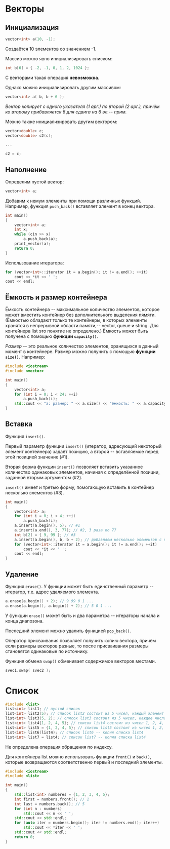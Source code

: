 # Векторы

## Инициализация

```cpp
vector<int> a(10, -1);
```

Создаётся 10 элементов со значением -1.

Массив можно явно инициализировать списком:

```cpp
int b[6] = { -2, -1, 0, 1, 2, 1024 };
```

С векторами такая операция **невозможна**.

Однако можно инициализировать другим массивом:

```cpp
vector<int> a( b, b + 6 );
```

*Вектор копирует с одного указателя (1 арг.) по второй (2 арг.), причём ко второму прибавляется 6 для сдвига на 6 эл.-- прим.*

Можно также инициализировать другим вектором:

```cpp
vector<double> c;
vector<double> c2(c);

...

c2 = c;
```

## Наполнение

Определим пустой вектор:

```cpp
vector<int> a;
```

Добавим к немум элементы при помощи различных функций. Например, функция `push_back()` вставляет элемент в конец вектора.

```cpp
int main()
{
	vector<int> a;
	int x;
	while (cin >> x)
		a.push_back(a);
	print_vector(a);
	return 0;
}
```

Использование итератора:

```cpp
for (vector<int>::iterator it = a.begin(); it != a.end(); ++it)
	cout << *it << ' ';
cout << endl;
```

## Ёмкость и размер контейнера

Ёмкость контейнера -- максимальное количество элементов, которое может вместить контейнер без дополнительного выделения
пямяти. (Ёмкостью обладают только те контейнеры, в которых элементы хранятся в непрерывной области памяти,-- vector, queue и
string. Для контейнера list это понятие не определено.) Ёмкость может быть получена с помощью **функции `capacity()`**.

*Размер* -- это реальное количество элементов, хранящихся в данный момент в контейнере. Размер можно получить с помощью
**функции `size()`**. Например:

```cpp
#include <iostream>
#include <vector>

int main()
{
	vector<int> a;
	for (int i = 0; i < 24; ++i)
		a.push_back(i);
	std::cout << "a: размер: " << a.size() << "ёмкость: " << a.capacity() << endl; //=>размер 24, ёмкость 32
}
```

## Вставка

Функция `insert()`.

Первый параметр функции `insert()` (итератор, адресующий некоторый элемент контейнера) задаёт позицию, а второй -- вставляемое
перед этой позицией значение (#1).

Вторая форма функции `insert()` позволяет вставить указанное количество одинаковых элементов, начиная с определённой позиции,
заданной вторым аргументом (#2).

`insert()` имеет и третью форму, помогающую вставить в контейнер несколько элементов (#3).

```cpp
int main()
{
	vector<int> a;
	for (int i = 0; i < 4; ++i)
		a.push_back(i);
	a.insert(a.begin(), 5); // #1
	a.insert(a.end(), 3, 77); // #2, 3 раза по 77
	int b[2] = { 9, 99 }; // #3
	a.insert(a.begin(), b, b + 2); // добавляем несколько элементов с помощью константного массива
	for (vector<int>::iterator it = a.begin(); it != a.end(); ++it)
		cout << *it << ' ';
	cout << endl;
}
```

## Удаление

Функция `erase()`. У функции может быть единственный параметр -- итератор, т.е. адрес удаляемого элемента.

```cpp
a.erase(a.begin() + 2); // 9 99 0 1 ...
a.erase(a.begin(), a.begin() + 2); // 5 0 1 ...
```

У функции `erase()` может быть и два параметра -- итераторы начала и конца диапозона.

Последний элемент можно удалить функцией `pop_back()`.

Оператор присваивания позволяет получить копию вектора, причём если размеры векторов разные, то после присваивания размеры
становятся одинаковые по источнику.

Функция обмена `swap()` обменивает содержимое векторов местами.

```cpp
svec1.swap( svec2 );
```

# Список

```cpp
#include <list>
list<int> list1; // пустой список
list<int> list2(5); // список list2 состоит из 5 чисел, каждый элемент имеет значение по умолчанию
list<int> list3(5, 2); // список list3 состоит из 5 чисел, каждое число равно 2
list<int> list4{1, 2, 4, 5}; // список list4 состоит из чисел 1, 2, 4, 5
list<int> list5 = {1, 2, 4, 5}; // список list5 состоит из чисел 1, 2, 4, 5
list<int> list6(list4); // список list6 -- копия списка list4
list<int> list7 = list4; // список list7 -- копия списка list4
```

Не определена операция обращения по индексу.

Для контейнера list можно использовать функции `front()` и `back()`, которые возвращаются соответственно первый и последний
элементы.

```c++
#include <iostream>
#include <list>

int main()
{
	std::list<int> numberes = {1, 2, 3, 4, 5};
	int first = numbers.front(); // 1
	int last = numbers.back(); // 5
	for (int n : numbers)
		std::cout << n << ' ';
	std::cout << std::endl;
	for (auto iter = numbers.begin(); iter != numbers.end(); iter++)
		std::cout << *iter << ' ';
	std::cout << std::endl;
	return 0;
}
```
